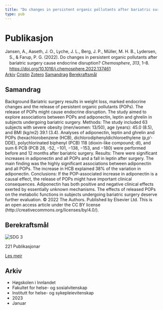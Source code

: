 ```yaml
---
title: "Do changes in persistent organic pollutants after bariatric surgery cause endocrine disruption?"
type: pub
---
```

<h1>Publikasjon</h1>
<article id="csl-bib-container-U5Y8FZS7" class="csl-bib-container">
  <div class="csl-bib-body" style="line-height: 1.35; padding-left: 1em; text-indent:-1em;">
  <div class="csl-entry">Jansen, A., Aaseth, J. O., Lyche, J. L., Berg, J. P., M&#xFC;ller, M. H. B., Lydersen, S., &amp; Farup, P. G. (2022). Do changes in persistent organic pollutants after bariatric surgery cause endocrine disruption? <i>Chemosphere</i>, <i>313</i>, 1&#x2013;8. <a href="https://doi.org/10.1016/j.chemosphere.2022.137461">https://doi.org/10.1016/j.chemosphere.2022.137461</a></div>
</div>
  <div class="csl-bib-buttons">
    <a href="#taxonomy-article-U5Y8FZS7" class="csl-bib-button">Arkiv</a>
    <a href="https://app.cristin.no/results/show.jsf?id=2109824" alt="Cristin URL" class="csl-bib-button">Cristin</a>
    <a href="http://zotero.org/groups/5022929/items/U5Y8FZS7" alt="Zotero URL" class="csl-bib-button">Zotero</a>
    <a href="#abstract-article-U5Y8FZS7" class="csl-bib-button">Samandrag</a>
    <a href="#sdg-article-U5Y8FZS7" class="csl-bib-button">Berekraftsmål</a>
  </div>
  <div id="csl-bib-meta-container-U5Y8FZS7"></div>
</article>
<div id="csl-bib-meta-U5Y8FZS7" class="csl-bib-meta">
  <article id="abstract-article-U5Y8FZS7" class="abstract-article">
    <h1>Samandrag</h1>
    Background 
Bariatric surgery results in weight loss, marked endocrine changes and the release of persistent organic pollutants (POPs). The release of POPs might cause endocrine disruption. The study aimed to explore associations between POPs and adiponectin, leptin and ghrelin in subjects undergoing bariatric surgery. Methods: The study included 63 subjects with severe obesity (men/women: 13/50), age (years): 45.0 (8.5), and BMI (kg/m2) 39.1 (3.4). Analyses of adiponectin, leptin and ghrelin and POPs (hexachlorobenzene (HCB), dichlorodiphenyldichloroethylene (p,p’-DDE), polychlorinated biphenyl (PCB) 118 (dioxin-like compound; dl), and sum 6 PCB (PCB 28, -52, −101, −138, −153, and −180) were performed before and 12 months after bariatric surgery. Results: There were significant increases in adiponectin and all POPs and a fall in leptin after surgery. The main finding was the highly significant associations between adiponectin and all POPs. The increase in HCB explained 38% of the variation in adiponectin. Conclusions: If the POP-associated increase in adiponectin is a causal effect, the release of POPs might have important clinical consequences. Adiponectin has both positive and negative clinical effects exerted by essentially unknown mechanisms. The effects of released POPs on the metabolic functions in subjects undergoing bariatric surgery deserve further evaluation. 
© 2022 The Authors. Published by Elsevier Ltd. This is an open access article under the CC BY license (http://creativecommons.org/licenses/by/4.0/).
  </article>
  <article id="sdg-article-U5Y8FZS7" class="sdg-article">
    <h1>Berekraftsmål</h1>
    <div class="sdg-container"><div id="sdg3" class="sdg">
<img src="{{< params subfolder >}}images/sdg/sdg03_no.png" class="image" alt="SDG 3">
<div class="sdg-overlay">
<p class="sdg-publication-count"><span>221</span> Publikasjonar</p>
<p><a href="https://www.fn.no/om-fn/fns-baerekraftsmaal/god-helse-og-livskvalitet?lang=nno-NO" class="sdg-read-more">Les meir</a></p>
</div>
</div></div>
  </article>
  <article id="taxonomy-article-U5Y8FZS7" class="taxonomy-article">
    <h1>Arkiv</h1>
    <ul>
      <li>Høgskolen i Innlandet</li>
      <li>Fakultet for helse- og sosialvitenskap</li>
      <li>Institutt for helse- og sykepleievitenskap</li>
      <li>2023</li>
      <li>Januar</li>
    </ul>
  </article>
</div>
